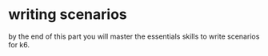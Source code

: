 # writing scenarios

by the end of this part you will master the essentials skills to write scenarios for k6.

